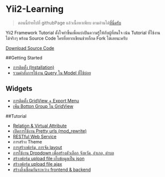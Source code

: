 # Yii2-Learning

> ตอนนี้ย้ายไปที่ githubPage แล้วเนื้อหาเพียบ ตามอ่านได้[ที่นี่ครับ](http://dixonsatit.github.io/yii2-learning/)

Yii2 Framework Tutorial ตั้งใจทำขึ้นเพื่อแบ่งปันความรู้ให้กับผู้ที่สนใจ เน้น Tutorial ที่ใช้งานได้จริงๆ พร้อม Source Code ใครที่อยากเขียนช่วยก็กด Fork ได้เลยนะครับ

[Download Source Code](https://github.com/dimpled/Yii2-Learning-Source/releases)

##Getting Started
 - [การติดตั้ง (Installation)](/Chapter%201/Installation.md)
 - [รวมคำสั่งการใช้งาน Query ใน Model ที่ใช้บ่อย](/Chapter%201/query-model.md)


## Widgets
 - [การติดตั้ง GridView + Export Menu](/widgets/install-krajee-yii2-grid.md)
 - [เพิ่ม Botton Group ใน GridView](/widgets/gridview-button.md)

##Tutorial
- [Relation & Virtual Attribute](/tutorial/relations.md)
- [เปิดการใช้งาน Pretty urls (mod_rewrite)](/tutorial/modrewrite.md)
- [RESTful Web Service](/tutorial/restful-webservice.md)
- การสร้าง Theme
- [การสร้างฟอร์ม, การจัด layout](/tutorial/create-form.md)
- [การใช้งาน Dropdown เพื่อสร้างตัวเลือก จังหวัด, อำเภอ, ตำบล](/tutorial/dependent-dropdown.md)
- [สร้างฟอร์ม upload file เก็บข้อมูลเป็น json](/tutorial/upload-json.md)
- [สร้างฟอร์ม upload file ajax](/tutorial/upload-ajax.md)
- [สร้างลิ้งเชื่อมกันระหว่าง frontend & backend](/tutorial/links-backend-to-frontend.md)
